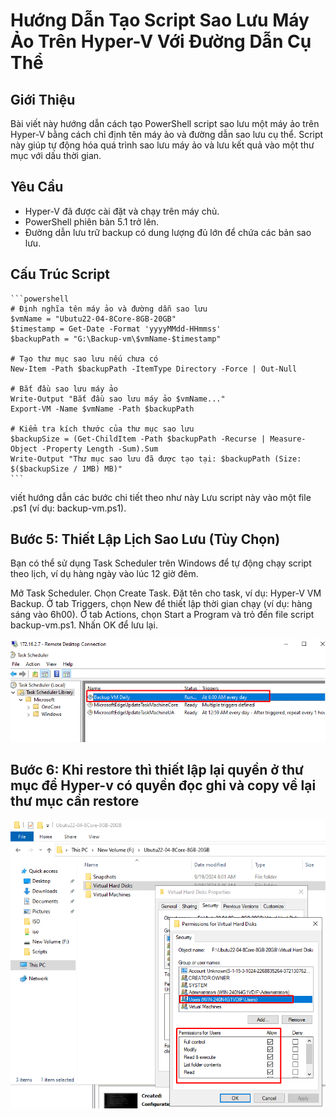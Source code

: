 # Hướng Dẫn Tạo Script Sao Lưu Máy Ảo Trên Hyper-V Với Đường Dẫn Cụ Thể

## Giới Thiệu
Bài viết này hướng dẫn cách tạo PowerShell script sao lưu một máy ảo trên Hyper-V bằng cách chỉ định tên máy ảo và đường dẫn sao lưu cụ thể. Script này giúp tự động hóa quá trình sao lưu máy ảo và lưu kết quả vào một thư mục với dấu thời gian.

## Yêu Cầu
- Hyper-V đã được cài đặt và chạy trên máy chủ.
- PowerShell phiên bản 5.1 trở lên.
- Đường dẫn lưu trữ backup có dung lượng đủ lớn để chứa các bản sao lưu.

## Cấu Trúc Script

    ```powershell
    # Định nghĩa tên máy ảo và đường dẫn sao lưu
    $vmName = "Ubutu22-04-8Core-8GB-20GB"
    $timestamp = Get-Date -Format 'yyyyMMdd-HHmmss'
    $backupPath = "G:\Backup-vm\$vmName-$timestamp"

    # Tạo thư mục sao lưu nếu chưa có
    New-Item -Path $backupPath -ItemType Directory -Force | Out-Null
  
    # Bắt đầu sao lưu máy ảo
    Write-Output "Bắt đầu sao lưu máy ảo $vmName..."
    Export-VM -Name $vmName -Path $backupPath

    # Kiểm tra kích thước của thư mục sao lưu
    $backupSize = (Get-ChildItem -Path $backupPath -Recurse | Measure-Object -Property Length -Sum).Sum
    Write-Output "Thư mục sao lưu đã được tạo tại: $backupPath (Size: $($backupSize / 1MB) MB)"
    ```
viết hướng dẫn các bước chi tiết theo như này
Lưu script này vào một file .ps1 (ví dụ: backup-vm.ps1).

## Bước 5: Thiết Lập Lịch Sao Lưu (Tùy Chọn)

Bạn có thể sử dụng Task Scheduler trên Windows để tự động chạy script theo lịch, ví dụ hàng ngày vào lúc 12 giờ đêm.

Mở Task Scheduler.
Chọn Create Task.
Đặt tên cho task, ví dụ: Hyper-V VM Backup.
Ở tab Triggers, chọn New để thiết lập thời gian chạy (ví dụ: hàng sáng vào 6h00).
Ở tab Actions, chọn Start a Program và trỏ đến file script backup-vm.ps1.
Nhấn OK để lưu lại.

![Command Prompt](https://github.com/cuongnvvietis/NhanHoa/blob/main/Docs/Picture/Hyper-v/Screenshot_39.png)

## Bước 6: Khi restore thì thiết lập lại quyền ở thư mục để Hyper-v có quyền đọc ghi và copy về lại thư mục cần restore

![Command Prompt](https://github.com/cuongnvvietis/NhanHoa/blob/main/Docs/Picture/Hyper-v/Screenshot_41.png)
